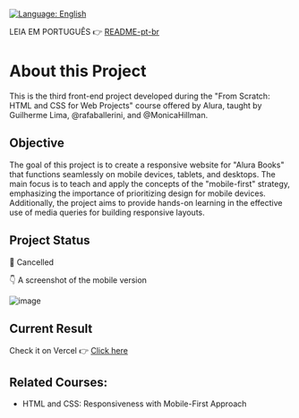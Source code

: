 [![Language: English](https://img.shields.io/badge/Language-English-green.svg)](README.md)

LEIA EM PORTUGUÊS 👉 [README-pt-br](https://github.com/LucasCatuyama/Alura-books/blob/master/README-pt-br.md)

# About this Project

This is the third front-end project developed during the "From Scratch: HTML and CSS for Web Projects" course offered by Alura, taught by Guilherme Lima, @rafaballerini, and @MonicaHillman.

## Objective
The goal of this project is to create a responsive website for "Alura Books" that functions seamlessly on mobile devices, tablets, and desktops. The main focus is to teach and apply the concepts of the "mobile-first" strategy, emphasizing the importance of prioritizing design for mobile devices. Additionally, the project aims to provide hands-on learning in the effective use of media queries for building responsive layouts.

## Project Status
🚫 Cancelled <br>

👇 A screenshot of the mobile version

![image](https://github.com/LucasCatuyama/Alura-books/assets/67424170/debdb8a4-487e-4528-bffc-5ea66ac37258)

## Current Result

Check it on Vercel 👉 [Click here](https://alura-books-puce-eight.vercel.app/)

## Related Courses:
- HTML and CSS: Responsiveness with Mobile-First Approach
